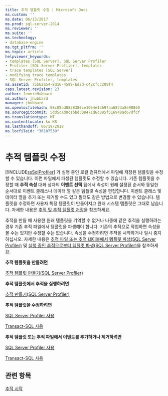 ```yaml
---
title: 추적 템플릿 수정 | Microsoft Docs
ms.custom: ''
ms.date: 06/13/2017
ms.prod: sql-server-2014
ms.reviewer: ''
ms.suite: ''
ms.technology:
- database-engine
ms.tgt_pltfrm: ''
ms.topic: article
helpviewer_keywords:
- templates [SQL Server], SQL Server Profiler
- Profiler [SQL Server Profiler], templates
- trace templates [SQL Server]
- modifying trace templates
- SQL Server Profiler, templates
ms.assetid: 75b62a54-8d16-4599-bd2d-c42cfcc209f4
caps.latest.revision: 23
author: JennieHubbard
ms.author: jhubbard
manager: jhubbard
ms.openlocfilehash: 08c08bd8838380ce1054e13697aa6873a8e98860
ms.sourcegitcommit: 5dd5cad0c1bbd308471d6c885f516948ad67dfcf
ms.translationtype: MT
ms.contentlocale: ko-KR
ms.lasthandoff: 06/19/2018
ms.locfileid: "36187530"
---
```

# <a name="modify-trace-templates"></a>추적 템플릿 수정
  [!INCLUDE[ssSqlProfiler](../../includes/sssqlprofiler-md.md)] 가 실행 중인 로컬 컴퓨터에서 파일에 저장된 템플릿을 수정할 수 있습니다. 이런 파일에서 파생된 템플릿도 수정할 수 있습니다. 기존 템플릿을 수정할 때 **추적 속성** 대화 상자의 **이벤트 선택** 탭에서 속성이 원래 설정된 순서와 동일한 순서대로 이벤트 클래스나 데이터 열 같은 템플릿 속성을 편집합니다. 이벤트 클래스 및 데이터 열을 추가 또는 제거할 수도 있고 필터도 같은 방법으로 변경할 수 있습니다. 템플릿을 수정하면 사용자 특정 템플릿이 만들어지고 원래 시스템 템플릿은 그대로 남습니다. 자세한 내용은 [추적 및 추적 템플릿 저장](save-traces-and-trace-templates.md)을 참조하세요.  
  
 추적을 만들 때 사용한 원래 템플릿을 기억할 수 없거나 나중에 같은 추적을 실행하려는 경우 기존 추적 파일에서 템플릿을 파생해야 합니다. 기존의 추적으로 작업하면 속성을 볼 수는 있지만 수정할 수는 없습니다. 속성을 수정하려면 추적을 시작하거나 일시 중지하십시오. 자세한 내용은 [추적 파일 또는 추적 테이블에서 템플릿 파생&#40;SQL Server Profiler&#41;](sql-server-profiler.md) 및 [실행 중인 추적으로부터 템플릿 파생&#40;SQL Server Profiler&#41;](derive-a-template-from-a-running-trace-sql-server-profiler.md)을 참조하세요.  
  
 **추적 템플릿을 만들려면**  
  
 [추적 템플릿 만들기&#40;SQL Server Profiler&#41;](create-a-trace-template-sql-server-profiler.md)  
  
 **추적 템플릿에서 추적을 실행하려면**  
  
 [추적 만들기&#40;SQL Server Profiler&#41;](create-a-trace-sql-server-profiler.md)  
  
 **추적 템플릿을 수정하려면**  
  
 [SQL Server Profiler 사용](../../database-engine/modify-a-trace-template-sql-server-profiler.md)  
  
 [Transact-SQL 사용](../../relational-databases/sql-trace/modify-an-existing-trace-transact-sql.md)  
  
 **추적 템플릿 또는 추적 파일에서 이벤트를 추가하거나 제거하려면**  
  
 [SQL Server Profiler 사용](specify-events-and-data-columns-for-a-trace-file-sql-server-profiler.md)  
  
 [Transact-SQL 사용](/sql/relational-databases/system-stored-procedures/sp-trace-setevent-transact-sql)  
  
## <a name="see-also"></a>관련 항목  
 [추적 시작](start-a-trace.md)  
  
  
